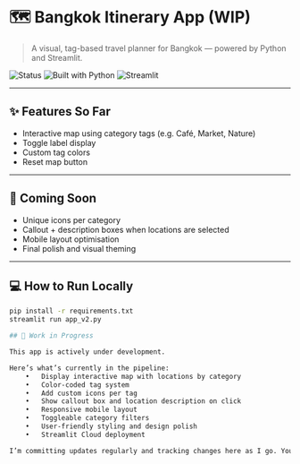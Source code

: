 # 🗺️ Bangkok Itinerary App (WIP)

> A visual, tag-based travel planner for Bangkok — powered by Python and Streamlit.

![Status](https://img.shields.io/badge/status-in%20progress-yellow)
![Built with Python](https://img.shields.io/badge/built%20with-Python-3776AB?logo=python&logoColor=white)
![Streamlit](https://img.shields.io/badge/framework-Streamlit-red)

---

## ✨ Features So Far

- Interactive map using category tags (e.g. Café, Market, Nature)
- Toggle label display
- Custom tag colors
- Reset map button

---

## 🧠 Coming Soon

- Unique icons per category
- Callout + description boxes when locations are selected
- Mobile layout optimisation
- Final polish and visual theming

---

## 💻 How to Run Locally

```bash
pip install -r requirements.txt
streamlit run app_v2.py

## 🚧 Work in Progress

This app is actively under development.

Here’s what’s currently in the pipeline:
	•	Display interactive map with locations by category
	•	Color-coded tag system
	•	Add custom icons per tag
	•	Show callout box and location description on click
	•	Responsive mobile layout
	•	Toggleable category filters
	•	User-friendly styling and design polish
	•	Streamlit Cloud deployment

I’m committing updates regularly and tracking changes here as I go. You can watch this space or star the repo to follow updates.